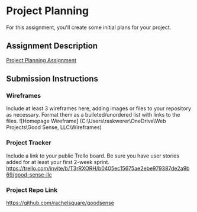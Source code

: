 # Project Planning
For this assignment, you'll create some initial plans for your project.

## Assignment Description
[Project Planning Assignment](https://education.launchcode.org/liftoff/modules/assignments/project-planning)

## Submission Instructions

### Wireframes

Include at least 3 wireframes here, adding images or files to your repository as necessary. Format them as a bulleted/unordered list with links to the files.
![Homepage Wireframe] (C:\Users\raskwerer\OneDrive\Web Projects\Good Sense, LLC\Wireframes)
### Project Tracker

Include a link to your public Trello board. Be sure you have user stories added for at least your first 2-week sprint.
https://trello.com/invite/b/T3rRXORH/b0405ec15675ae2ebe979387de2a9b69/good-sense-llc

### Project Repo Link

https://github.com/rachelsquare/goodsense
